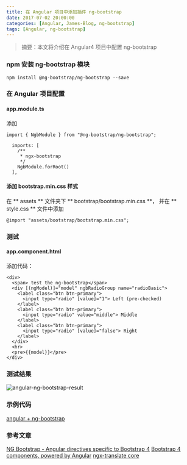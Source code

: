 ```yaml
---
title: 在 Angular 项目中添加插件 ng-bootstrap
date: 2017-07-02 20:00:00
categories: [Angular, James-Blog, ng-bootstrap]
tags: [Angular, ng-bootstrap]
---
```


> 摘要：本文将介绍在 Angular4 项目中配置 ng-bootstrap

### npm 安装 ng-bootstrap 模块

```
npm install @ng-bootstrap/ng-bootstrap --save
```

### 在 Angular 项目配置

#### app.module.ts

添加
```
import { NgbModule } from "@ng-bootstrap/ng-bootstrap";

  imports: [
    /**
     * ngx-bootstrap
     */
    NgbModule.forRoot()
  ],

```

#### 添加 bootstrap.min.css 样式
在 ** assets ** 文件夹下 ** bootstrap/bootstrap.min.css **， 并在 ** style.css ** 文件中添加

```
@import "assets/bootstrap/bootstrap.min.css";
```

### 测试

#### app.component.html

添加代码：
```
<div>
  <span> test the ng-bootstrap</span>
  <div [(ngModel)]="model" ngbRadioGroup name="radioBasic">
    <label class="btn btn-primary">
      <input type="radio" [value]="1"> Left (pre-checked)
    </label>
    <label class="btn btn-primary">
      <input type="radio" value="middle"> Middle
    </label>
    <label class="btn btn-primary">
      <input type="radio" [value]="false"> Right
    </label>
  </div>
  <hr>
  <pre>{{model}}</pre>
</div>
```


### 测试结果

![angular-ng-bootstrap-result](https://1csh1.github.io/img/angular-add-ng-bootstrap/angular-ng-bootstrap-result.png)

### 示例代码
[angular + ng-bootstrap](https://github.com/1CSH1/james-blog-ui/tree/6c2c1503b4102c28b14f8b9e7fb447f8d52e1548)

### 参考文章
[NG Bootstrap - Angular directives specific to Bootstrap 4](https://github.com/ng-bootstrap/ng-bootstrap)
[Bootstrap 4 components, powered by Angular](https://ng-bootstrap.github.io/#/home)
[ngx-translate core](https://github.com/ngx-translate/core)
